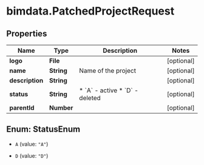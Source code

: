 # bimdata.PatchedProjectRequest

## Properties

Name | Type | Description | Notes
------------ | ------------- | ------------- | -------------
**logo** | **File** |  | [optional] 
**name** | **String** | Name of the project | [optional] 
**description** | **String** |  | [optional] 
**status** | **String** | * &#x60;A&#x60; - active * &#x60;D&#x60; - deleted | [optional] 
**parentId** | **Number** |  | [optional] 



## Enum: StatusEnum


* `A` (value: `"A"`)

* `D` (value: `"D"`)




